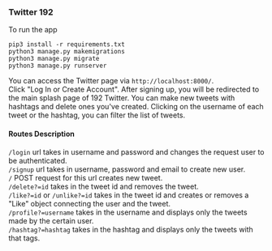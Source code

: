 ### Twitter 192

To run the app
```
pip3 install -r requirements.txt
python3 manage.py makemigrations
python3 manage.py migrate
python3 manage.py runserver
```


You can access the Twitter page via ```http://localhost:8000/```. <br/>
Click "Log In or Create Account". After signing up, you will be redirected to the main splash page of 192 Twitter.
You can make new tweets with hashtags and delete ones you've created. 
Clicking on the username of each tweet or the hashtag, you can filter the list of tweets. 

#### Routes Description
```/login``` url takes in username and password and changes the request user to be authenticated.<br/>
```/signup``` url takes in username, password and email to create new user.<br/>
```/``` POST request for this url creates new tweet.<br/>
```/delete?=id``` takes in the tweet id and removes the tweet. <br/>
```/like?=id``` or ```/unlike?=id``` takes in the tweet id and creates or removes a "Like" object connecting the user and the tweet.<br/>
```/profile?=username``` takes in the username and displays only the tweets made by the certain user. <br/>
```/hashtag?=hashtag``` takes in the hashtag and displays only the tweets with that tags.<br/>
